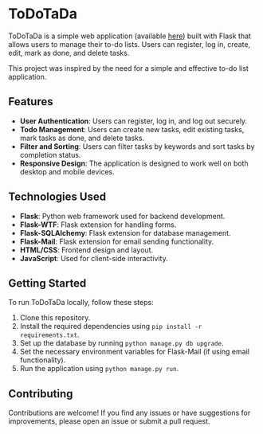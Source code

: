 # ToDoTaDa

ToDoTaDa is a simple web application (available [here](https://todotada.pythonanywhere.com/)) built with Flask that allows users to manage their to-do lists. Users can register, log in, create, edit, mark as done, and delete tasks.

This project was inspired by the need for a simple and effective to-do list application.

## Features

- **User Authentication**: Users can register, log in, and log out securely.
- **Todo Management**: Users can create new tasks, edit existing tasks, mark tasks as done, and delete tasks.
- **Filter and Sorting**: Users can filter tasks by keywords and sort tasks by completion status.
- **Responsive Design**: The application is designed to work well on both desktop and mobile devices.

## Technologies Used

- **Flask**: Python web framework used for backend development.
- **Flask-WTF**: Flask extension for handling forms.
- **Flask-SQLAlchemy**: Flask extension for database management.
- **Flask-Mail**: Flask extension for email sending functionality.
- **HTML/CSS**: Frontend design and layout.
- **JavaScript**: Used for client-side interactivity.

## Getting Started

To run ToDoTaDa locally, follow these steps:

1. Clone this repository.
2. Install the required dependencies using `pip install -r requirements.txt`.
3. Set up the database by running `python manage.py db upgrade`.
4. Set the necessary environment variables for Flask-Mail (if using email functionality).
5. Run the application using `python manage.py run`.

## Contributing

Contributions are welcome! If you find any issues or have suggestions for improvements, please open an issue or submit a pull request.